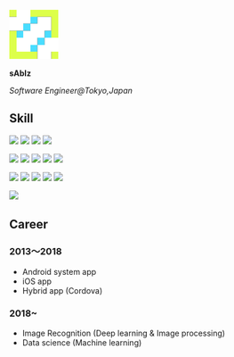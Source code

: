![icon](./icon.png)

**sAbIz**

*Software Engineer@Tokyo,Japan*

<div class="contacts">
  <a href="https://twitter.com/t0mu_twit" class="icon-contact">
    <i class="fab fa-twitter fa-2x"></i>
  </a>
  <a href="https://github.com/sabiz" class="icon-contact">
    <i class="fab fa-github fa-2x"></i>
  </a>
  <a href="mailto:bellett@sabiz.jp" class="icon-contact">
    <i class="fas fa-envelope fa-2x"></i>
  </a>
</div>

## Skill
<!-- icon sample https://simpleicons.org/ -->
![](https://img.shields.io/static/v1?style=flat&logoColor=white&label=&message=⭐⭐⭐⭐⭐&color=3DDC84&logo=Android)
![](https://img.shields.io/static/v1?style=flat&logoColor=white&label=&message=⭐⭐⭐⭐☆&color=000000&logo=iOS)
![](https://img.shields.io/static/v1?style=flat&label=Front-End&message=⭐⭐⭐☆☆&color=4285F4&labelColor=4285F4)
![](https://img.shields.io/static/v1?style=flat&label=Back-End&message=⭐⭐⭐☆☆&color=FCC624&labelColor=FCC624)  

![](https://img.shields.io/static/v1?style=flat&logoColor=white&label=&message=⭐⭐⭐⭐⭐&color=007396&logo=Java)
![](https://img.shields.io/static/v1?style=flat&logoColor=white&label=&message=⭐⭐⭐⭐&color=FA7343&logo=Swift)
![](https://img.shields.io/static/v1?style=flat&logoColor=white&label=&message=⭐⭐⭐⭐☆&color=0095D5&logo=Kotlin)
![](https://img.shields.io/static/v1?style=flat&logoColor=white&label=&message=⭐⭐⭐⭐☆&color=3776AB&logo=Python)
![](https://img.shields.io/static/v1?style=flat&logoColor=white&label=&message=⭐⭐⭐⭐☆&color=F7DF1E&logo=JavaScript)  

![](https://img.shields.io/static/v1?style=flat&logoColor=white&label=&message=⭐⭐⭐☆☆&color=E34F26&logo=HTML5)
![](https://img.shields.io/static/v1?style=flat&logoColor=white&label=&message=⭐⭐⭐☆☆&color=1572B6&logo=CSS3)
![](https://img.shields.io/static/v1?style=flat&logoColor=white&label=&message=⭐⭐⭐☆☆&color=239120&logo=C-sharp)
![](https://img.shields.io/static/v1?style=flat&logoColor=white&label=&message=⭐⭐⭐☆☆&color=00599C&logo=C)
![](https://img.shields.io/static/v1?style=flat&logoColor=white&label=&message=⭐⭐⭐☆☆&color=4EAA25&logo=GNU-Bash)  

![](https://img.shields.io/static/v1?style=flat&logoColor=white&label=&message=💗💗💗💗💗&color=4EAA25&logo=Vim)

## Career

### 2013〜2018
- Android system app
- iOS app
- Hybrid app (Cordova)

### 2018~
- Image Recognition (Deep learning & Image processing)
- Data science (Machine learning)


